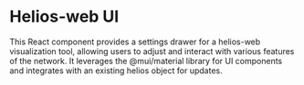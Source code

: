 # Helios-web UI

This React component provides a settings drawer for a helios-web visualization tool, allowing users to adjust and interact with various features of the network. It leverages the @mui/material library for UI components and integrates with an existing helios object for updates.
